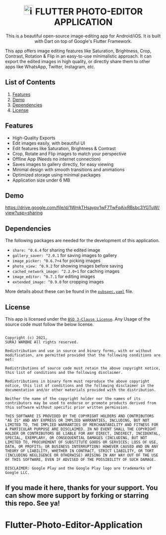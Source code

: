 # <div align="center"><img src="android/app/src/main/res/mipmap-xxhdpi/ic_launcher.png" alt="icon" width=30> FLUTTER PHOTO-EDITOR APPLICATION </div>

<div align="center">This is a beautiful open-source image-editing app for Android/iOS. It is built with Dart on top of Google's Flutter Framework.

</div>

This app offers image editing features like Saturation, Brightness, Crop, Contrast, Rotation & Flip in an easy-to-use minimalistic approach. It can export the edited images in high quality, or directly share them to other apps like WhatsApp, Twitter, Instagram, etc.

## List of Contents

1. [Features](#features)
2. [Demo](#demo)
3. [Dependencies](#dependencies)
5. [License](#license)

## Features

- High-Quality Exports
- Edit images easily, with beautiful UI
- Edit features like Saturation, Brightness & Contrast
- Crop, Rotate and Flip images to match your perspective
- Offline App (Needs no internet connection)
- Saves images to gallery directly, for easy viewing
- Minimal design with smooth transitions and animations
- Optimized storage using minimal packages
- Application size under 6 MB

## Demo
https://drive.google.com/file/d/1WmkTHsaypv1wF7TwFqAixRBsbc3YGTuW/view?usp=sharing


## Dependencies

The following packages are needed for the development of this application.

- `share: ^0.6.4` for sharing the edited image
- `gallery_saver: ^2.0.1` for saving images to gallery
- `image_picker: ^0.6.7+4` for picking images
- `photo_view: ^0.9.2` for showing images before saving
- `cached_network_image: ^2.2.0+1` for caching images
- `image_editor: ^0.7.1` for editing images
- `extended_image: ^0.9.0` for cropping images

More details about these can be found in the [`pubspec.yaml`](https://github.com/surajwarbhe/Flutter-Photo-Editor-Application/blob/main/pubspec.yaml) file.

## License

This app is licensed under the [`BSD 3-Clause License`](https://github.com/surajwarbhe/Flutter-Photo-Editor-Application/blob/main/LICENSE.md).
Any Usage of the source code must follow the below license.

```

Copyright (c) 2021, 
SURAJ WARBHE All rights reserved.

Redistribution and use in source and binary forms, with or without modification, are permitted provided that the following conditions are met:

Redistributions of source code must retain the above copyright notice, this list of conditions and the following disclaimer.

Redistributions in binary form must reproduce the above copyright notice, this list of conditions and the following disclaimer in the documentation and/or other materials provided with the distribution.

Neither the name of the copyright holder nor the names of its contributors may be used to endorse or promote products derived from this software without specific prior written permission.

THIS SOFTWARE IS PROVIDED BY THE COPYRIGHT HOLDERS AND CONTRIBUTORS "AS IS" AND ANY EXPRESS OR IMPLIED WARRANTIES, INCLUDING, BUT NOT LIMITED TO, THE IMPLIED WARRANTIES OF MERCHANTABILITY AND FITNESS FOR A PARTICULAR PURPOSE ARE DISCLAIMED. IN NO EVENT SHALL THE COPYRIGHT HOLDER OR CONTRIBUTORS BE LIABLE FOR ANY DIRECT, INDIRECT, INCIDENTAL, SPECIAL, EXEMPLARY, OR CONSEQUENTIAL DAMAGES (INCLUDING, BUT NOT LIMITED TO, PROCUREMENT OF SUBSTITUTE GOODS OR SERVICES; LOSS OF USE, DATA, OR PROFITS; OR BUSINESS INTERRUPTION) HOWEVER CAUSED AND ON ANY THEORY OF LIABILITY, WHETHER IN CONTRACT, STRICT LIABILITY, OR TORT (INCLUDING NEGLIGENCE OR OTHERWISE) ARISING IN ANY WAY OUT OF THE USE OF THIS SOFTWARE, EVEN IF ADVISED OF THE POSSIBILITY OF SUCH DAMAGE.
```

```
DISCLAIMER: Google Play and the Google Play logo are trademarks of Google LLC.
```

## If you made it here, thanks for your support. You can show more support by forking or starring this repo. See ya!
# Flutter-Photo-Editor-Application
